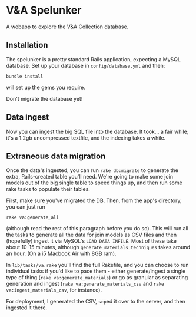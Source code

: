 # V&A Spelunker

A webapp to explore the V&A Collection database.

## Installation

The spelunker is a pretty standard Rails application, expecting a MySQL database. Set up your database in `config/database.yml` and then:

	bundle install

will set up the gems you require.

Don't migrate the database yet!

## Data ingest

Now you can ingest the big SQL file into the database. It took… a fair while; it's a 1.2gb uncompressed textfile, and the indexing takes a while.

## Extraneous data migration

Once the data's ingested, you can run `rake db:migrate` to generate the extra, Rails-created table you'll need. We're going to make some join models out of the big single table to speed things up, and then run some rake tasks to populate their tables.

First, make sure you've migrated the DB. Then, from the app's directory, you can just run

	rake va:generate_all
	
(although read the rest of this paragraph before you do so). This will run all the tasks to generate all the data for join models as CSV files and then (hopefully) ingest it via MySQL's `LOAD DATA INFILE`. Most of these take about 10-15 minutes, although `generate_materials_techniques` takes around an hour. (On a i5 Macbook Air with 8GB ram).

In `lib/tasks/va.rake` you'll find the full Rakefile, and you can choose to run individual tasks if you'd like to pace them - either generate/ingest a single type of thing (`rake va:generate_materials`) or go as granular as separating generation and ingest (`rake va:generate_materials_csv` and `rake va:ingest_materials_csv`, for instance).

For deployment, I generated the CSV, `scp`ed it over to the server, and then ingested it there.